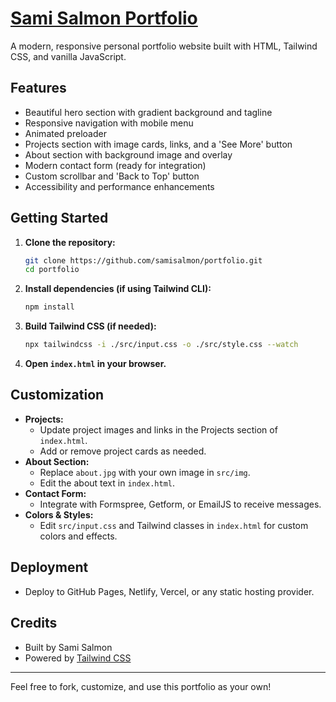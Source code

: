 # [Sami Salmon Portfolio](https://samisalmon.github.io/portfolio/)

A modern, responsive personal portfolio website built with HTML, Tailwind CSS, and vanilla JavaScript.

## Features
- Beautiful hero section with gradient background and tagline
- Responsive navigation with mobile menu
- Animated preloader
- Projects section with image cards, links, and a 'See More' button
- About section with background image and overlay
- Modern contact form (ready for integration)
- Custom scrollbar and 'Back to Top' button
- Accessibility and performance enhancements

## Getting Started

1. **Clone the repository:**
   ```bash
   git clone https://github.com/samisalmon/portfolio.git
   cd portfolio
   ```
2. **Install dependencies (if using Tailwind CLI):**
   ```bash
   npm install
   ```
3. **Build Tailwind CSS (if needed):**
   ```bash
   npx tailwindcss -i ./src/input.css -o ./src/style.css --watch
   ```
4. **Open `index.html` in your browser.**

## Customization
- **Projects:**
  - Update project images and links in the Projects section of `index.html`.
  - Add or remove project cards as needed.
- **About Section:**
  - Replace `about.jpg` with your own image in `src/img`.
  - Edit the about text in `index.html`.
- **Contact Form:**
  - Integrate with Formspree, Getform, or EmailJS to receive messages.
- **Colors & Styles:**
  - Edit `src/input.css` and Tailwind classes in `index.html` for custom colors and effects.

## Deployment
- Deploy to GitHub Pages, Netlify, Vercel, or any static hosting provider.

## Credits
- Built by Sami Salmon
- Powered by [Tailwind CSS](https://tailwindcss.com/)

---
Feel free to fork, customize, and use this portfolio as your own!
